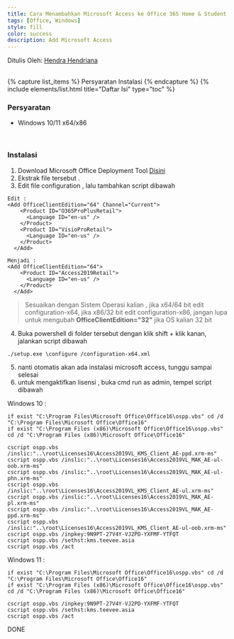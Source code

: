 ```yaml
---
title: Cara Menambahkan Microsoft Access ke Office 365 Home & Student
tags: [Office, Windows]
style: fill
color: success
description: Add Microsoft Access
---
```


Ditulis Oleh: [Hendra Hendriana](https://hendra-hendriana.github.io/about)

<br>
{% capture list_items %}
Persyaratan
Instalasi
{% endcapture %}
{% include elements/list.html title="Daftar Isi" type="toc" %}

<br>

### Persyaratan
- Windows 10/11 x64/x86

<br>

### Instalasi

1. Download Microsoft Office Deployment Tool [Disini](https://www.microsoft.com/en-us/download/details.aspx?id=49117)
2. Ekstrak file tersebut .
3. Edit file configuration , lalu tambahkan script dibawah

```
Edit :
<Add OfficeClientEdition="64" Channel="Current">
    <Product ID="O365ProPlusRetail">
      <Language ID="en-us" />
    </Product>
    <Product ID="VisioProRetail">
      <Language ID="en-us" />
    </Product>
  </Add>

Menjadi :
<Add OfficeClientEdition="64">
    <Product ID="Access2019Retail">
      <Language ID="en-us" />
    </Product>
  </Add>
```

> Sesuaikan dengan Sistem Operasi kalian , jika x64/64 bit edit configuration-x64, jika x86/32 bit edit configuration-x86, jangan lupa untuk mengubah **OfficeClientEdition="32"** jika OS kalian 32 bit

4. Buka powershell di folder tersebut dengan klik shift + klik kanan, jalankan script dibawah
```
./setup.exe \configure /configuration-x64.xml 
```
5. nanti otomatis akan ada instalasi microsoft access, tunggu sampai selesai
6. untuk mengaktifkan lisensi , buka cmd run as admin, tempel script dibawah

Windows 10 :
```
if exist "C:\Program Files\Microsoft Office\Office16\ospp.vbs" cd /d "C:\Program Files\Microsoft Office\Office16"
if exist "C:\Program Files (x86)\Microsoft Office\Office16\ospp.vbs" cd /d "C:\Program Files (x86)\Microsoft Office\Office16"

cscript ospp.vbs /inslic:"..\root\Licenses16\Access2019VL_KMS_Client_AE-ppd.xrm-ms"
cscript ospp.vbs /inslic:"..\root\Licenses16\Access2019VL_MAK_AE-ul-oob.xrm-ms"
cscript ospp.vbs /inslic:"..\root\Licenses16\Access2019VL_MAK_AE-ul-phn.xrm-ms"
cscript ospp.vbs /inslic:"..\root\Licenses16\Access2019VL_KMS_Client_AE-ul.xrm-ms"
cscript ospp.vbs /inslic:"..\root\Licenses16\Access2019VL_MAK_AE-pl.xrm-ms"
cscript ospp.vbs /inslic:"..\root\Licenses16\Access2019VL_MAK_AE-ppd.xrm-ms"
cscript ospp.vbs /inslic:"..\root\Licenses16\Access2019VL_KMS_Client_AE-ul-oob.xrm-ms"
cscript ospp.vbs /inpkey:9N9PT-27V4Y-VJ2PD-YXFMF-YTFQT
cscript ospp.vbs /sethst:kms.teevee.asia
cscript ospp.vbs /act
```
 
Windows 11 :
```
if exist "C:\Program Files\Microsoft Office\Office16\ospp.vbs" cd /d "C:\Program Files\Microsoft Office\Office16"
if exist "C:\Program Files (x86)\Microsoft Office\Office16\ospp.vbs" cd /d "C:\Program Files (x86)\Microsoft Office\Office16"

cscript ospp.vbs /inpkey:9N9PT-27V4Y-VJ2PD-YXFMF-YTFQT
cscript ospp.vbs /sethst:kms.teevee.asia
cscript ospp.vbs /act
```

DONE

